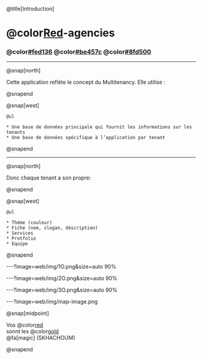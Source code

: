 @title[Introduction]
# @color[Red](Multi)-agencies
### @color[#fed136](Roka)  @color[#be457c](Sora)  @color[#8fd500](Nore)

---

@snap[north]

Cette application reflète le concept du Multitenancy. Elle utilise :

@snapend


@snap[west]

    @ul

    * Une base de données principale qui fournit les informations sur les tenants
    * Une base de données spécifique à l’application par tenant

@snapend


---

@snap[north]

Donc chaque tenant a son propre:

@snapend


@snap[west]

    @ul

    * Thème (couleur)
    * Fiche (nom, slogan, déscription)
    * Services
    * Protfolio
    * Equipe

@snapend

---?image=web/img/1O.png&size=auto 90% 


---?image=web/img/2O.png&size=auto 90% 

---?image=web/img/3O.png&size=auto 90% 



---?image=web/img/map-image.png

@snap[midpoint]


Vos @color[red](Remarques)
<br>
sonnt les  @color[gold](Bienvenu)
<br>
@fa[magic] (SKHACHOUM)

@snapend

